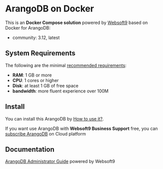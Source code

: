 # ArangoDB on Docker  

This is an **Docker Compose solution** powered by [Websoft9](https://www.websoft9.com) based on Docker for ArangoDB:


 - community:  3.12, latest


## System Requirements

The following are the minimal [recommended requirements](https://github.com/arangodb/arangodb):

* **RAM**: 1 GB or more
* **CPU**: 1 cores or higher
* **Disk**: at least 1 GB of free space
* **bandwidth**: more fluent experience over 100M  

## Install

You can install this ArangoDB by [How to use it?](https://github.com/Websoft9/docker-library#how-to-use-it).   

If you want use ArangoDB with **Websoft9 Business Support** free, you can [subscribe ArangoDB](https://www.websoft9.com/apps) on Cloud platform

## Documentation

[ArangoDB Administrator Guide](https://support.websoft9.com/docs/arangodb) powered by Websoft9